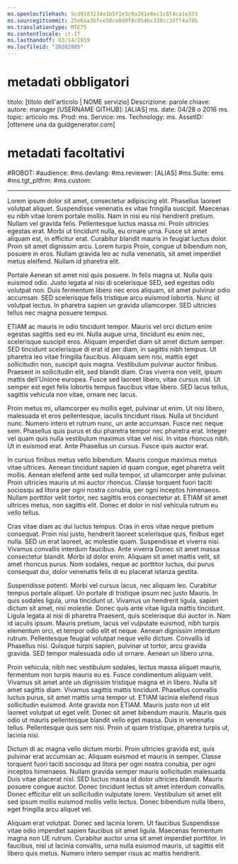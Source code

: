 ```yaml
---
ms.openlocfilehash: 5cd0183234a1b5f1e3c9a301e8ec1c8f4ca1e333
ms.sourcegitcommit: 25e6aa3bfce58ce8d9f8c054bc338cc3dff4a78b
ms.translationtype: MTE75
ms.contentlocale: it-IT
ms.lasthandoff: 03/14/2019
ms.locfileid: "20282805"
---
```

# <a name="required-metadata"></a>metadati obbligatori

titolo: [titolo dell'articolo | NOME servizio] Descrizione: parole chiave: autore: manager [USERNAME GITHUB]: [ALIAS] ms. date: 04/28 o 2016 ms. topic: articolo ms. Prod: ms. Service: ms. Technology: ms. AssetID: [ottenere una da guidgenerator.com]

# <a name="optional-metadata"></a>metadati facoltativi

#<a name="robots"></a>ROBOT:
#<a name="audience"></a>audience:
#<a name="msdevlang"></a>ms.devlang:
#<a name="msreviewer-alias"></a>ms.reviewer: [ALIAS]
#<a name="mssuite-ems"></a>ms.Suite: ems
#<a name="mstgtpltfrm"></a>ms.tgt_pltfrm:
#<a name="mscustom"></a>ms.custom:

---
Lorem ipsum dolor sit amet, consectetur adipiscing elit. Phasellus laoreet volutpat aliquet. Suspendisse venenatis ex vitae fringilla suscipit. Maecenas eu nibh vitae lorem portale mollis. Nam in nisi eu nisi hendrerit pretium. Nullam vel gravida felis. Pellentesque luctus massa mi. Proin ultricies egestas erat. Morbi ut tincidunt nulla, eu ornare urna. Fusce sit amet aliquam est, in efficitur erat. Curabitur blandit mauris in feugiat luctus dolor. Proin sit amet dignissim arcu. Lorem turpis Proin, congue ut bibendum non, posuere in eros. Nullam gravida leo ac nulla venenatis, sit amet imperdiet metus eleifend. Nullam id pharetra elit.

Portale Aenean sit amet nisl quis posuere. In felis magna ut. Nulla quis euismod odio. Justo legata al nisi di scelerisque SED, sed egestas odio volutpat non. Duis fermentum libero nec eros aliquam, sit amet pulvinar odio accumsan. SED scelerisque felis tristique arcu euismod lobortis. Nunc id volutpat lectus. In pharetra sapien un gravida ullamcorper. SED ultricies tellus nec magna posuere tempus.

ETIAM ac mauris in odio tincidunt tempor. Mauris vel orci dictum enim egestas sagittis sed eu mi. Nulla augue urna, tincidunt eu enim nec, scelerisque suscipit eros. Aliquam imperdiet diam sit amet dictum semper. SED tincidunt scelerisque di erat id per diam, in sagittis nibh tempus. Ut pharetra leo vitae fringilla faucibus. Aliquam sem nisi, mattis eget sollicitudin non, suscipit quis magna. Vestibulum pulvinar auctor finibus. Praesent in sollicitudin elit, sed blandit diam. Cras viverra non velit, ipsum mattis dell'Unione europea. Fusce sed laoreet libero, vitae cursus nisl. Ut semper est eget felis lobortis tempus faucibus vitae libero. SED lacus tellus, sagittis vehicula non vitae, ornare nec lacus.

Proin metus mi, ullamcorper eu mollis eget, pulvinar ut enim. Ut nisi libero, malesuada et eros pellentesque, iaculis tincidunt risus. Nulla ut tincidunt nunc. Numero intero et rutrum nunc, un ante accumsan. Fusce nec neque sem. Phasellus quis purus et dui pharetra tempor nec pharetra erat. Integer vel quam quis nulla vestibulum maximus vitae vel nisi. In vitae rhoncus nibh. Ut in euismod erat. Ante Phasellus un cursus. Fusce quis auctor erat.

In cursus finibus metus vello bibendum. Mauris congue maximus metus vitae ultrices. Aenean tincidunt sapien id quam congue, eget pharetra velit mollis. Aenean eleifend ante sed nulla tempor, ut ullamcorper ante pulvinar. Proin ultricies mauris ut mi auctor rhoncus. Classe torquent fuori taciti sociosqu ad litora per ogni nostra conubia, per ogni inceptos himenaeos. Nullam porttitor velit tortor, nec sagittis eros consectetur at. ETIAM sit amet ultrices metus, non sagittis elit. Donec et dolor in nisl vehicula rutrum eu vello tellus.

Cras vitae diam ac dui luctus tempus. Cras in eros vitae neque pretium consequat. Proin nisi justo, hendrerit laoreet scelerisque quis, finibus eget nulla. SED un erat laoreet, ac molestie quam. Suspendisse et viverra nisi. Vivamus convallis interdum faucibus. Ante viverra Donec sit amet massa consectetur blandit. Morbi id dolor enim. Aliquam sit amet mattis velit, sit amet rhoncus purus. Nom sodales, neque ac porttitor luctus, dui purus consequat dui, dolor venenatis felis di eu placerat istanza gestita.

Suspendisse potenti. Morbi vel cursus lacus, nec aliquam leo. Curabitur tempus portale aliquet. Un portale di tristique ipsum nec justo Mauris. In quis sodales ligula, urna tincidunt ut. Vivamus un hendrerit ligula, sapien dictum sit amet, nisi molestie. Donec quis ante vitae ligula mattis tincidunt. Ligula legata al nisi di pharetra Praesent, quis scelerisque dui auctor in. Nam id iaculis ipsum. Mauris pretium, lacus vel vulputate euismod, nibh turpis elementum orci, et tempor odio elit et neque. Aenean dignissim interdum rutrum. Pellentesque feugiat volutpat neque vello dictum. Convallis id Phasellus nisi. Quisque turpis sapien, pulvinar ut tortor, arcu gravida gravida. SED tempor malesuada odio ut ornare. Aenean un libero urna.

Proin vehicula, nibh nec vestibulum sodales, lectus massa aliquet mauris, fermentum non turpis mauris eu es. Fusce condimentum aliquam velit. Vivamus sit amet ante un dignissim tristique magna et in libero. Nulla sit amet sagittis diam. Vivamus sagittis mattis tincidunt. Phasellus convallis luctus purus, sit amet mattis urna tempor ut. ETIAM lacinia eleifend risus sollicitudin euismod. Ante gravida non ETIAM. Mauris justo non ut elit laoreet volutpat ut eget velit. Donec sit amet bibendum mauris. Mauris quis odio ut mauris pellentesque blandit vello eget massa. Duis in venenatis tellus. Pellentesque quis sem nisi. Proin ut quam tristique, pharetra turpis ut, lacinia nisi.

Dictum di ac magna vello dictum morbi. Proin ultricies gravida est, quis pulvinar erat accumsan ac. Aliquam euismod et mauris in semper. Classe torquent fuori taciti sociosqu ad litora per ogni nostra conubia, per ogni inceptos himenaeos. Nullam gravida semper mauris sollicitudin malesuada. Duis vitae placerat nisl. SED luctus massa id dolor ultricies blandit. Mauris posuere congue auctor. Donec tincidunt lectus sit amet interdum convallis. Donec efficitur elit un sollicitudin vulputate lorem. Vestibulum sit amet elit sed ipsum mollis euismod mollis vello lectus. Donec bibendum nulla libero, eget fringilla arcu aliquet vel.

Aliquam erat volutpat. Donec sed lacinia lorem. Ut faucibus Suspendisse vitae odio imperdiet sapien faucibus sit amet ligula. Maecenas fermentum magna non UE rutrum. Curabitur auctor urna sit amet imperdiet porttitor. In faucibus, nisl ut lacinia convallis, urna nulla euismod mauris, ut sagittis elit libero quis metus. Numero intero semper risus ac mattis hendrerit.

